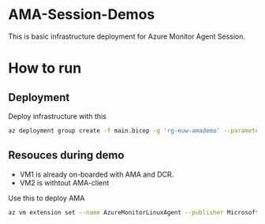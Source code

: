# AMA-Session-Demos
This is basic infrastructure deployment for Azure Monitor Agent Session.

# How to run
## Deployment
Deploy infrastructure with this
```bash
az deployment group create -f main.bicep -g 'rg-euw-amademo' --parameters adminPass='RandomPass%123456'
```

## Resouces during demo
- VM1 is already on-boarded with AMA and DCR.
- VM2 is withtout AMA-client
  
Use this to deploy AMA

```bash
az vm extension set --name AzureMonitorLinuxAgent --publisher Microsoft.Azure.Monitor --ids <vm_resource_id>
```